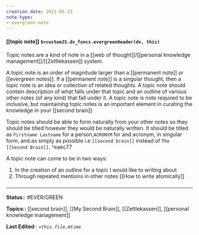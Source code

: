 ```yaml
---
creation date: 2021-05-23
note-type: 
- evergreen-note
---
```


#### [[topic note]] `$=customJS.dv_funcs.evergreenHeader(dv, this)`

Topic notes are a kind of note in a [[web of thought]]/[[personal knowledge management]]/[[Zettlekassen]] system.

A topic note is an order of magnitude larger than a [[permanent note]] or [[evergreen notes]]. If a [[permanent note]] is a singular thought, then a topic note is an idea or collection of related thoughts. A topic note should contain description of what falls under that topic and an outline of various other notes (of any kind) that fall under it. A topic note is note required to be inclusive, but maintaining topic notes is an important element in curating the knowledge in your [[second brain]]

Topic notes should be able to form naturally from your other notes so they should be titled however they would be naturally written. It should be titled as `Firstname Lastname` for a person,`ACRONYM` for and acronym, in singular form, and as simply as possible i.e `[[second brain]]` instead of `The [[Second Brain]]`.  ^eaec77

A topic note can come to be in two ways:
1. In the creation of an outline for a topic I would like to writing about
2. Through repeated mentions in other notes
[[How to write atomically]] 
### <hr class="footnote"/>

**Status**:: #EVER/GREEN 

**Topics**::   [[second brain]], [[My Second Brain]], [[Zettlekassen]], [[personal knowledge management]]
	
**Last Edited**:: *`=this.file.mtime`*	

